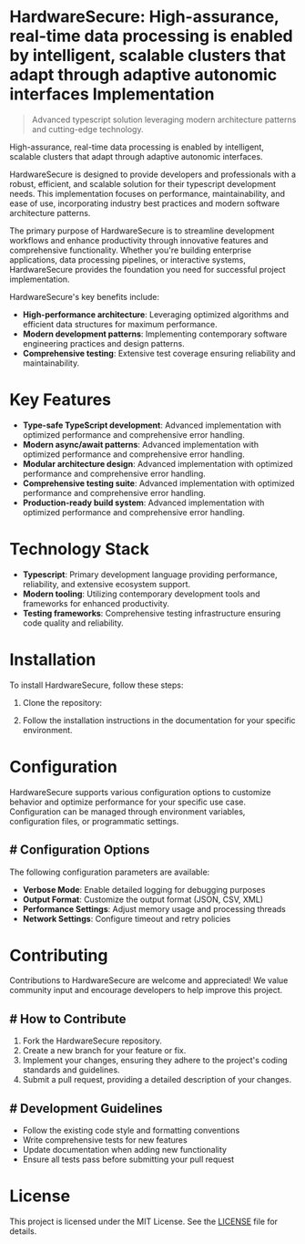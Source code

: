 <!-- fallback_HardwareSecure_20251029013653_84501 -->

# HardwareSecure: High-assurance, real-time data processing is enabled by intelligent, scalable clusters that adapt through adaptive autonomic interfaces Implementation
> Advanced typescript solution leveraging modern architecture patterns and cutting-edge technology.

High-assurance, real-time data processing is enabled by intelligent, scalable clusters that adapt through adaptive autonomic interfaces.

HardwareSecure is designed to provide developers and professionals with a robust, efficient, and scalable solution for their typescript development needs. This implementation focuses on performance, maintainability, and ease of use, incorporating industry best practices and modern software architecture patterns.

The primary purpose of HardwareSecure is to streamline development workflows and enhance productivity through innovative features and comprehensive functionality. Whether you're building enterprise applications, data processing pipelines, or interactive systems, HardwareSecure provides the foundation you need for successful project implementation.

HardwareSecure's key benefits include:

* **High-performance architecture**: Leveraging optimized algorithms and efficient data structures for maximum performance.
* **Modern development patterns**: Implementing contemporary software engineering practices and design patterns.
* **Comprehensive testing**: Extensive test coverage ensuring reliability and maintainability.

# Key Features

* **Type-safe TypeScript development**: Advanced implementation with optimized performance and comprehensive error handling.
* **Modern async/await patterns**: Advanced implementation with optimized performance and comprehensive error handling.
* **Modular architecture design**: Advanced implementation with optimized performance and comprehensive error handling.
* **Comprehensive testing suite**: Advanced implementation with optimized performance and comprehensive error handling.
* **Production-ready build system**: Advanced implementation with optimized performance and comprehensive error handling.

# Technology Stack

* **Typescript**: Primary development language providing performance, reliability, and extensive ecosystem support.
* **Modern tooling**: Utilizing contemporary development tools and frameworks for enhanced productivity.
* **Testing frameworks**: Comprehensive testing infrastructure ensuring code quality and reliability.

# Installation

To install HardwareSecure, follow these steps:

1. Clone the repository:


2. Follow the installation instructions in the documentation for your specific environment.

# Configuration

HardwareSecure supports various configuration options to customize behavior and optimize performance for your specific use case. Configuration can be managed through environment variables, configuration files, or programmatic settings.

## # Configuration Options

The following configuration parameters are available:

* **Verbose Mode**: Enable detailed logging for debugging purposes
* **Output Format**: Customize the output format (JSON, CSV, XML)
* **Performance Settings**: Adjust memory usage and processing threads
* **Network Settings**: Configure timeout and retry policies

# Contributing

Contributions to HardwareSecure are welcome and appreciated! We value community input and encourage developers to help improve this project.

## # How to Contribute

1. Fork the HardwareSecure repository.
2. Create a new branch for your feature or fix.
3. Implement your changes, ensuring they adhere to the project's coding standards and guidelines.
4. Submit a pull request, providing a detailed description of your changes.

## # Development Guidelines

* Follow the existing code style and formatting conventions
* Write comprehensive tests for new features
* Update documentation when adding new functionality
* Ensure all tests pass before submitting your pull request

# License

This project is licensed under the MIT License. See the [LICENSE](https://github.com/emrullahgit1/HardwareSecure/blob/main/LICENSE) file for details.
